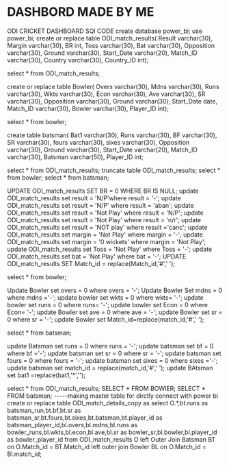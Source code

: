 # DASHBORD MADE BY ME
ODI CRICKET DASHBOARD SQl CODE 
create database power_bi;
use power_bi;
create or replace table ODI_match_results(
Result varchar(30),
Margin varchar(30),
BR int,
Toss varchar(30),
Bat varchar(30),
Opposition varchar(30),
Ground varchar(30),
Start_Date varchar(20),
Match_ID varchar(30),
Country varchar(30),
Country_ID int);

select * from ODI_match_results;

create or replace table Bowler(
Overs varchar(30),
Mdns varchar(30),
Runs varchar(30),
Wkts varchar(30),
Econ varchar(30),
Ave varchar(30),
SR varchar(30),
Opposition varchar(30),
Ground varchar(30),
Start_Date date,
Match_ID varchar(30),
Bowler varchar(30),
Player_ID int);

select * from bowler;

create table batsman(
Bat1 varchar(30),
Runs varchar(30),
BF varchar(30),
SR varchar(30),
fours varchar(30),
sixes varchar(30),
Opposition varchar(30),
Ground varchar(30),
Start_Date varchar(20),
Match_ID varchar(30),
Batsman varchar(50),
Player_ID int;

select * from ODI_match_results; truncate table ODI_match_results;
select * from bowler;
select * from batsman;

UPDATE ODI_match_results SET BR = 0 WHERE BR IS NULL;
update ODI_match_results set result = 'N/P'where result = '-';
update ODI_match_results set result = 'N/P' where result = 'aban';
update ODI_match_results set result = 'Not Play' where result = 'N/P';
update ODI_match_results set result = 'Not Play' where result = 'n/r';
update ODI_match_results set result = 'NOT play'  where result ='canc';
update ODI_match_results set margin = 'Not Play' where margin = '-';
update ODI_match_results set margin = '0 wickets' where margin = 'Not Play';
update ODI_match_results set Toss = 'Not Play' where Toss = '-';
update ODI_match_results set bat = 'Not Play' where bat = '-';
UPDATE ODI_match_results
SET Match_id = replace(Match_id,'#',' ');


select * from bowler;
  
Update Bowler set overs = 0 where overs = '-';
Update Bowler Set mdns = 0 where mdns ='-';
update bowler set wkts = 0 where wkts= '-';
update bowler set runs = 0 where runs= '-';
update bowler set Econ = 0 where Econ= '-'; 
update Bowler set ave = 0 where ave = '-';
update Bowler set sr = 0 where sr = '-';
update Bowler set Match_id=replace(match_id,'#',' ');
  
  
select * from batsman;
  
update Batsman set runs = 0 where runs = '-';
update batsman set bf = 0 where bf ='-';
update batsman set sr = 0 where sr = '-';
update batsman set fours = 0 where fours = '-';
update batsman set sixes = 0 where sixes ='-';
update batsman set match_id = replace(match_id,'#',' ');
update BAtsman set bat1 =replace(bat1,'*','');
  
select * from ODI_match_results;
SELECT * FROM BOWlER;
SELECT * FROM batsman;
-----making master table for dirctly connect with power bi
create or replace table ODI_match_details_copy as
select O.*,bt.runs as batsman_run,bt.bf,bt.sr as batsman_sr,bt.fours,bt.sixes,bt.batsman,bt.player_id as batsman_player_id,bl.overs,bl.mdns,bl.runs as bowler_runs,bl.wkts,bl.econ,bl.ave,bl.sr as bowler_sr,bl.bowler,bl.player_id as bowler_player_id from ODI_match_results O
left Outer Join Batsman BT on O.Match_id = BT.Match_id
left outer join Bowler BL on O.Match_id = Bl.match_id;
